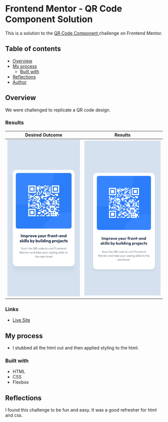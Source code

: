# Frontend Mentor - QR Code Component Solution

This is a solution to the [QR Code Component ](https://www.frontendmentor.io/challenges/qr-code-component-iux_sIO_H) challenge on Frontend Mentor. 

## Table of contents

- [Overview](#overview)
- [My process](#my-process)
  - [Built with](#built-with)
- [Reflections](#reflections)  
- [Author](#author)


## Overview
We were challenged to replicate a QR code design. 
### Results

|Desired Outcome | Results|
|----------------|--------|
|![](./design/mobile-design.jpg) | ![](./images/solution.png)|



### Links
- [Live Site](https://taylor-mcneil.github.io/FrontendMentorSolutions/qr-code-component-main/)

## My process
- I stubbed all the html out and then applied styling to the html.

### Built with

- HTML
- CSS 
- Flexbox

## Reflections
I found this challenge to be fun and easy. It was a good refresher for html and css.

